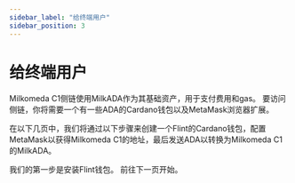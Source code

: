 ```yaml
---
sidebar_label: "给终端用户"
sidebar_position: 3
---
```


# 给终端用户

Milkomeda C1侧链使用MilkADA作为其基础资产，用于支付费用和gas。 要访问侧链，你将需要一个有一些ADA的Cardano钱包以及MetaMask浏览器扩展。

在以下几页中，我们将通过以下步骤来创建一个Flint的Cardano钱包，配置MetaMask以获得Milkomeda C1的地址，最后发送ADA以转换为Milkomeda C1的MilkADA。

我们的第一步是安装Flint钱包。 前往下一页开始。
